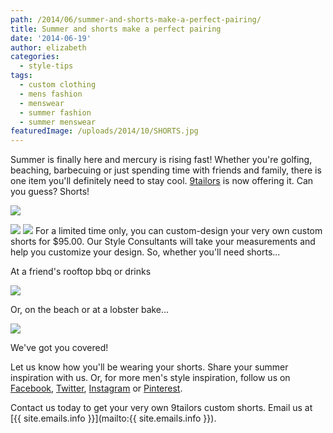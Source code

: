```yaml
---
path: /2014/06/summer-and-shorts-make-a-perfect-pairing/
title: Summer and shorts make a perfect pairing
date: '2014-06-19'
author: elizabeth
categories:
  - style-tips
tags:
  - custom clothing
  - mens fashion
  - menswear
  - summer fashion
  - summer menswear
featuredImage: /uploads/2014/10/SHORTS.jpg
---
```

Summer is finally here and mercury is rising fast! Whether you're golfing, beaching, barbecuing or just spending time with friends and family, there is one item you'll definitely need to stay cool. [9tailors](http://9tailors.com/) is now offering it. Can you guess? Shorts!

[![](http://1.bp.blogspot.com/-96gVd4EXr4Q/U6CnpRVoSJI/AAAAAAAAAec/qBbc1GnhALw/s1600/SHORTS.JPG)](http://1.bp.blogspot.com/-96gVd4EXr4Q/U6CnpRVoSJI/AAAAAAAAAec/qBbc1GnhALw/s1600/SHORTS.JPG)

![](file:///home/guestuser/Desktop/SHORTSSKETCH.JPG)
![](file:///home/guestuser/Desktop/SHORTSSKETCH.JPG)
For a limited time only, you can custom-design your very own custom shorts for $95.00. Our Style Consultants will take your measurements and help you customize your design. So, whether you'll need shorts...

At a friend's rooftop bbq or drinks

![](http://images-ff.asos-media.com/shmotterstorage/239236/outfit_small_abf869e0-d2c5-4811-b59b-23909ffe1d61.jpg?v=784)

Or, on the beach or at a lobster bake...

![](http://images-ff.asos-media.com/shmotterstorage/239236/outfit_small_60ab28cf-ba07-4132-8cc4-8a6d09083c53.jpg?v=576)

We've got you covered!

Let us know how you'll be wearing your shorts. Share your summer inspiration with us. Or, for more men's style inspiration, follow us on [Facebook](https://www.facebook.com/9tailors), [Twitter](http://twitter.com/9tailors), [Instagram](http://instagram.com/9tailors) or [Pinterest](http://www.pinterest.com/9tailors).

Contact us today to get your very own 9tailors custom shorts. Email us at [{{ site.emails.info }}](mailto:{{ site.emails.info }}).